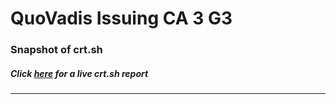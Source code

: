 # QuoVadis Issuing CA 3 G3
### Snapshot of crt.sh
##### Click [here](https://crt.sh/?q=C12DD0347C0D4AA25D3986E0499740C5363A6B7EC32A49C5D18B9D56B075E368) for a live crt.sh report

---
